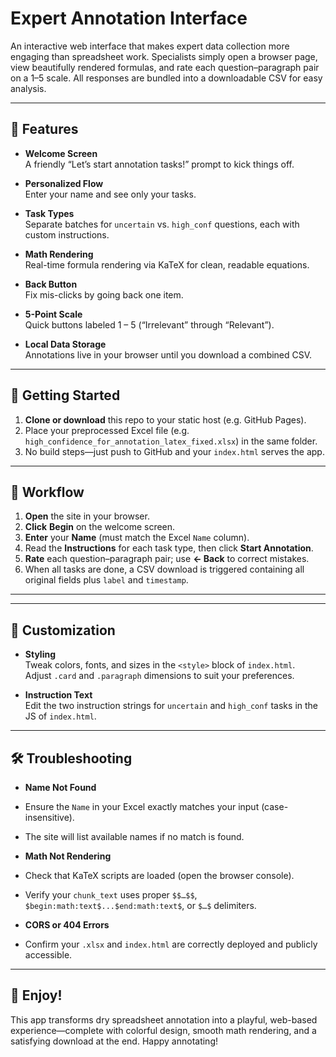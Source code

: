 # Expert Annotation Interface

An interactive web interface that makes expert data collection more engaging than spreadsheet work. Specialists simply open a browser page, view beautifully rendered formulas, and rate each question–paragraph pair on a 1–5 scale. All responses are bundled into a downloadable CSV for easy analysis.

---

## 🚀 Features

- **Welcome Screen**  
  A friendly “Let’s start annotation tasks!” prompt to kick things off.

- **Personalized Flow**  
  Enter your name and see only your tasks.

- **Task Types**  
  Separate batches for `uncertain` vs. `high_conf` questions, each with custom instructions.

- **Math Rendering**  
  Real-time formula rendering via KaTeX for clean, readable equations.

- **Back Button**  
  Fix mis-clicks by going back one item.

- **5-Point Scale**  
  Quick buttons labeled 1 – 5 (“Irrelevant” through “Relevant”).

- **Local Data Storage**  
  Annotations live in your browser until you download a combined CSV.

---

## 🏁 Getting Started

1. **Clone or download** this repo to your static host (e.g. GitHub Pages).  
2. Place your preprocessed Excel file (e.g. `high_confidence_for_annotation_latex_fixed.xlsx`) in the same folder.  
3. No build steps—just push to GitHub and your `index.html` serves the app.

---

## 📝 Workflow

1. **Open** the site in your browser.  
2. **Click** **Begin** on the welcome screen.  
3. **Enter** your **Name** (must match the Excel `Name` column).  
4. Read the **Instructions** for each task type, then click **Start Annotation**.  
5. **Rate** each question–paragraph pair; use **← Back** to correct mistakes.  
6. When all tasks are done, a CSV download is triggered containing all original fields plus `label` and `timestamp`.

---

---

## 🔧 Customization


- **Styling**  
Tweak colors, fonts, and sizes in the `<style>` block of `index.html`.  
Adjust `.card` and `.paragraph` dimensions to suit your preferences.

- **Instruction Text**  
Edit the two instruction strings for `uncertain` and `high_conf` tasks in the JS of `index.html`.

---

## 🛠 Troubleshooting

- **Name Not Found**  
- Ensure the `Name` in your Excel exactly matches your input (case-insensitive).  
- The site will list available names if no match is found.

- **Math Not Rendering**  
- Check that KaTeX scripts are loaded (open the browser console).  
- Verify your `chunk_text` uses proper `$$…$$`, `$begin:math:text$...$end:math:text$`, or `$…$` delimiters.

- **CORS or 404 Errors**  
- Confirm your `.xlsx` and `index.html` are correctly deployed and publicly accessible.

---

## 🎉 Enjoy!

This app transforms dry spreadsheet annotation into a playful, web-based experience—complete with colorful design, smooth math rendering, and a satisfying download at the end. Happy annotating!